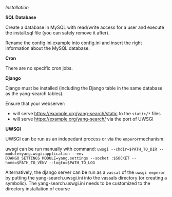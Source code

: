 *Installation*

**SQL Database**

Create a database in MySQL with read/write access for a user and execute the install.sql file (you can safely remove it after).

Rename the config.ini.example into config.ini and insert the right information about the MySQL database.

**Cron**

There are no specific cron jobs.

**Django**

Django must be installed (including the Django table in the same database as the yang-search tables).

Ensure that your webserver:
* will serve https://example.org/yang-search/static to the `static/*` files
* will serve https://example.org/yang-search/ via the port of UWSGI

**UWSGI**

UWSGI can be run as an indepedant process or via the `emperor`mechanism.

uwsgi can be run manually with command:
 `uwsgi --chdir=$PATH_TO_DIR --module=yang.wsgi:application --env DJANGO_SETTINGS_MODULE=yang.settings --socket :$SOCKET --home=$PATH_TO_VENV --logto=$PATH_TO_LOG`

Alternatively, the django server can be run as a `vassal` of the `uwsgi emperor` by putting the yang-search.uwsgi.ini into the vassals directory (or creating a symbolic).
The yang-search.uswgi.ini needs to be customized to the directory installation of course
